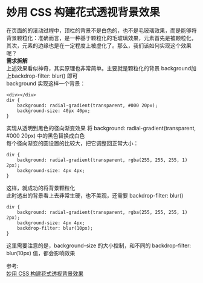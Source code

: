 # 妙用 CSS 构建花式透视背景效果
在页面的的滚动过程中，顶栏的背景不是白色的，也不是毛玻璃效果，而是能够将背景颗粒化：准确而言，是一种基于颗粒化的毛玻璃效果，元素首先是被颗粒化，其次，元素的边缘也是在一定程度上被虚化了。那么，我们该如何实现这个效果呢？  
**需求拆解**  
上述效果看似神奇，其实原理也非常简单。主要就是颗粒化的背景 background加上backdrop-filter: blur() 即可  
background 实现这样一个背景：  
``` 
<div></div>  
div {
    background: radial-gradient(transparent, #000 20px);
    background-size: 40px 40px;
}
```
实现从透明到黑色的径向渐变效果
将 background: radial-gradient(transparent, #000 20px) 中的黑色替换成白色  
每个径向渐变的圆设置的比较大，把它调整回正常大小：  
``` 
div {
    background: radial-gradient(transparent, rgba(255, 255, 255, 1) 2px);
    background-size: 4px 4px;
}
```
这样，就成功的将背景颗粒化  
此时透出的背景看上去非常生硬，也不美观，还需要 backdrop-filter: blur()  
``` 
div {
    background: radial-gradient(transparent, rgba(255, 255, 255, 1) 2px);
    background-size: 4px 4px;
    backdrop-filter: blur(10px);
}
```
这里需要注意的是，background-size 的大小控制，和不同的 backdrop-filter: blur(10px) 值，都会影响效果

参考:  
[妙用 CSS 构建花式透视背景效果](https://mp.weixin.qq.com/s/eHwFbX_C-NjV3XRNORspew)
